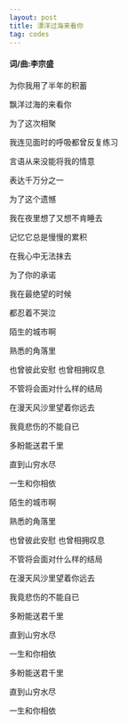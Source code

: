 ```yaml
---
layout: post
title: 漂洋过海来看你
tag: codes
---
```

<h4>词/曲:李宗盛</h4>
为你我用了半年的积蓄

飘洋过海的来看你

为了这次相聚

我连见面时的呼吸都曾反复练习

言语从来没能将我的情意

表达千万分之一

为了这个遗憾

我在夜里想了又想不肯睡去

记忆它总是慢慢的累积

在我心中无法抹去

为了你的承诺

我在最绝望的时候

都忍着不哭泣

陌生的城市啊

熟悉的角落里

也曾彼此安慰 也曾相拥叹息

不管将会面对什么样的结局

在漫天风沙里望着你远去

我竟悲伤的不能自已

多盼能送君千里

直到山穷水尽

一生和你相依

陌生的城市啊

熟悉的角落里

也曾彼此安慰 也曾相拥叹息

不管将会面对什么样的结局

在漫天风沙里望着你远去

我竟悲伤的不能自已

多盼能送君千里

直到山穷水尽

一生和你相依

多盼能送君千里

直到山穷水尽

一生和你相依